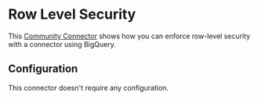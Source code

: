# Row Level Security

This [Community Connector] shows how you can enforce row-level security with a
connector using BigQuery.

## Configuration

This connector doesn't require any configuration.

[Community Connector]: https://developers.google.com/datastudio/connector/
